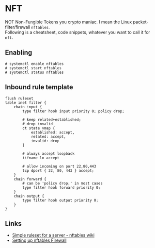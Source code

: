 # NFT

NOT Non-Fungible Tokens you crypto maniac. I mean the Linux packet-filter/firewall `nftables`.  
Following is a cheatsheet, code snippets, whatever you want to call it for `nft`.

## Enabling

```
# systemctl enable nftables
# systemctl start nftables
# systemctl status nftables
```

## Inbound rule template

```
flush ruleset
table inet filter {
	chain input {
		type filter hook input priority 0; policy drop;

		# keep related+established;
		# drop invalid
		ct state vmap {
			established: accept,
			related: accept,
			invalid: drop
		}

		# always accept loopback
		iifname lo accept

		# allow incoming on port 22,80,443
		tcp dport { 22, 80, 443 } accept;
	}
	chain forward {
		# can be 'policy drop;' in most cases
		type filter hook forward priority 0;
	}
	chain output {
		type filter hook output priority 0;
	}
}
```

## Links

- [Simple ruleset for a server - nftables wiki](https://wiki.nftables.org/wiki-nftables/index.php/Simple_ruleset_for_a_server)  
- [Setting up nftables Firewall](https://cryptsus.com/blog/setting-up-nftables-firewall.html)
